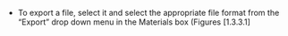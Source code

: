 

-   To export a file, select it and select the appropriate file format
    from the &ldquo;Export&rdquo; drop down menu in the Materials box
    (Figures&nbsp;[1.3.3.1]